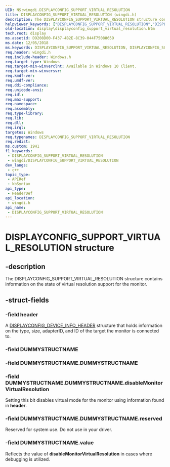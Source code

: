 ```yaml
---
UID: NS:wingdi.DISPLAYCONFIG_SUPPORT_VIRTUAL_RESOLUTION
title: DISPLAYCONFIG_SUPPORT_VIRTUAL_RESOLUTION (wingdi.h)
description: The DISPLAYCONFIG_SUPPORT_VIRTUAL_RESOLUTION structure contains information on the state of virtual resolution support for the monitor.
helpviewer_keywords: ["DISPLAYCONFIG_SUPPORT_VIRTUAL_RESOLUTION","DISPLAYCONFIG_SUPPORT_VIRTUAL_RESOLUTION structure [Display Devices]","display.displayconfig_support_virtual_resolution","wingdi/DISPLAYCONFIG_SUPPORT_VIRTUAL_RESOLUTION"]
old-location: display\displayconfig_support_virtual_resolution.htm
tech.root: display
ms.assetid: D9208D00-F437-4B2E-8C39-044F75088659
ms.date: 12/05/2018
ms.keywords: DISPLAYCONFIG_SUPPORT_VIRTUAL_RESOLUTION, DISPLAYCONFIG_SUPPORT_VIRTUAL_RESOLUTION structure [Display Devices], display.displayconfig_support_virtual_resolution, wingdi/DISPLAYCONFIG_SUPPORT_VIRTUAL_RESOLUTION
req.header: wingdi.h
req.include-header: Windows.h
req.target-type: Windows
req.target-min-winverclnt: Available in Windows 10 Client.
req.target-min-winversvr: 
req.kmdf-ver: 
req.umdf-ver: 
req.ddi-compliance: 
req.unicode-ansi: 
req.idl: 
req.max-support: 
req.namespace: 
req.assembly: 
req.type-library: 
req.lib: 
req.dll: 
req.irql: 
targetos: Windows
req.typenames: DISPLAYCONFIG_SUPPORT_VIRTUAL_RESOLUTION
req.redist: 
ms.custom: 19H1
f1_keywords:
 - DISPLAYCONFIG_SUPPORT_VIRTUAL_RESOLUTION
 - wingdi/DISPLAYCONFIG_SUPPORT_VIRTUAL_RESOLUTION
dev_langs:
 - c++
topic_type:
 - APIRef
 - kbSyntax
api_type:
 - HeaderDef
api_location:
 - wingdi.h
api_name:
 - DISPLAYCONFIG_SUPPORT_VIRTUAL_RESOLUTION
---
```


# DISPLAYCONFIG_SUPPORT_VIRTUAL_RESOLUTION structure


## -description

The DISPLAYCONFIG_SUPPORT_VIRTUAL_RESOLUTION structure contains information on the state of virtual resolution support for the monitor.

## -struct-fields

### -field header

A <a href="https://docs.microsoft.com/windows/desktop/api/wingdi/ns-wingdi-displayconfig_device_info_header">DISPLAYCONFIG_DEVICE_INFO_HEADER</a> structure that holds information on the type, size, adapterID, and ID of the target the monitor is connected to.

### -field DUMMYSTRUCTNAME

### -field DUMMYSTRUCTNAME.DUMMYSTRUCTNAME

### -field DUMMYSTRUCTNAME.DUMMYSTRUCTNAME.disableMonitorVirtualResolution

Setting this bit disables virtual mode for the monitor using information found in <b>header</b>.

### -field DUMMYSTRUCTNAME.DUMMYSTRUCTNAME.reserved

Reserved for system use. Do not use in your driver.

### -field DUMMYSTRUCTNAME.value

Reflects the value of <b>disableMonitorVirtualResolution</b> in cases where debugging is utilized.

